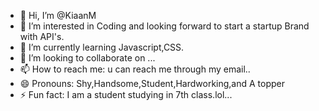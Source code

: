 - 👋 Hi, I’m @KiaanM
- 👀 I’m interested in Coding and looking forward to start a startup Brand with API's.
- 🌱 I’m currently learning Javascript,CSS.
- 💞️ I’m looking to collaborate on ...
- 📫 How to reach me: u can reach me through my email..
- 😄 Pronouns: Shy,Handsome,Student,Hardworking,and A topper
- ⚡ Fun fact: I am a student studying in 7th class.lol...

<!---
KiaanM/KiaanM is a ✨ special ✨ repository because its `README.md` (this file) appears on your GitHub profile.
You can click the Preview link to take a look at your changes.
--->

